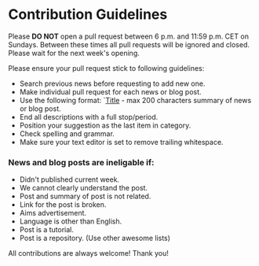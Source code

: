 # Contribution Guidelines

Please **DO NOT** open a pull request between 6 p.m. and 11:59 p.m. CET on Sundays. Between these times all pull requests will be ignored and closed. Please wait for the next week's opening.

Please ensure your pull request stick to following guidelines:

- Search previous news before requesting to add new one.
- Make individual pull request for each news or blog post.
- Use the following format: `[Title](LINK) - max 200 characters summary of news or blog post.
- End all descriptions with a full stop/period.
- Position your suggestion as the last item in category.
- Check spelling and grammar.
- Make sure your text editor is set to remove trailing whitespace.

### News and blog posts are ineligable if:
- Didn't published current week.
- We cannot clearly understand the post.
- Post and summary of post is not related.
- Link for the post is broken.
- Aims advertisement.
- Language is other than English.
- Post is a tutorial.
- Post is a repository. (Use other awesome lists)

All contributions are always welcome! Thank you!

